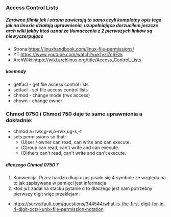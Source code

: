 ### Access Control Lists
##### Zarówno filmik jak i strona zawierają to samo czyli kompletny opis tego jak na linuxie działają uprawnienia, uzupełniająco dorzuciłem jeszcze arch wiki jakby ktoś uznał że tłumaczenia z 2 pierwszych linków są niewyczerpujące
- Strona:https://linuxhandbook.com/linux-file-permissions/
- YT:https://www.youtube.com/watch?v=k1yzI7c6Fzk
- ArchWiki:https://wiki.archlinux.org/title/Access_Control_Lists

##### koemndy
- getfacl - get file access control lists
- setfacl - set file access control lists
- chmod - change mode (rwx access)
- chown - change owner

### Chmod 0750 i Chmod 750 daje te same uprawnienia a dokładnie:
- chmod a+rwx,g-w,o-rwx,ug-s,-t 
- sets permissions so that: 
	- (U)ser / owner can read, can write and can execute. 
	- (G)roup can read, can't write and can execute. 
	- (O)thers can't read, can't write and can't execute.

##### dlaczego Chmod 0750 ?
1. Konwencja. Przez bardzo długi czas pisało się 4 symbole ze względu na to jak zapisywana w pamięci jest informacja
2. ktoś już zadał na stacku pytanie o to dlaczego jest nam potrzebny pierwszy digit więc przeklejam: 
  - https://serverfault.com/questions/344544/what-is-the-first-digit-for-in-4-digit-octal-unix-file-permission-notation

